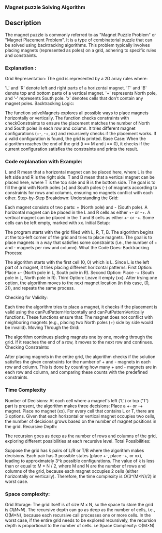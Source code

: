 ### Magnet puzzle Solving Algorithm

## Description
The magnet puzzle is commonly referred to as "Magnet Puzzle Problem" or "Magnet Placement Problem". It is a type of combinatorial puzzle that can be solved using backtracking algorithms. This problem typically involves placing magnets (represented as poles) on a grid, adhering to specific rules and constraints.


### Explanation :
Grid Representation: The grid is represented by a 2D array rules where:

'L' and 'R' denote left and right parts of a horizontal magnet.
'T' and 'B' denote top and bottom parts of a vertical magnet.
'+' represents North pole, and '-' represents South pole.
'x' denotes cells that don't contain any magnet poles.
Backtracking Logic:

The function solveMagnets explores all possible ways to place magnets horizontally or vertically.
The function checks constraints with checkConstraints to ensure the placement matches the number of North and South poles in each row and column.
It tries different magnet configurations (+-, -+, xx) and recursively checks if the placement works.
If a valid configuration is found, the grid is printed.
Base Case: When the algorithm reaches the end of the grid (i == M and j == 0), it checks if the current configuration satisfies the constraints and prints the result.


### Code explanation with  Example: ###
L and R mean that a horizontal magnet can be placed here, where L is the left side and R is the right side.
T and B mean that a vertical magnet can be placed here, where T is the top side and B is the bottom side.
The goal is to fill the grid with North poles (+) and South poles (-) of magnets according to constraints for rows and columns, ensuring no magnets conflict with each other.
Step-by-Step Breakdown:
Understanding the Grid:

Each magnet consists of two parts: + (North pole) and - (South pole).
A horizontal magnet can be placed in the L and R cells as either +- or -+.
A vertical magnet can be placed in the T and B cells as either +- or -+.
Some cells can be left empty, marked with xx.
Initial Setup:

The program starts with the grid filled with L, R, T, B.
The algorithm begins at the top-left corner of the grid and tries to place magnets.
The goal is to place magnets in a way that satisfies some constraints (i.e., the number of + and - magnets per row and column).
What the Code Does:
Backtracking Process:

The algorithm starts with the first cell (0, 0) which is L. Since L is the left part of a magnet, it tries placing different horizontal patterns:
First Option: Place +- (North pole in L, South pole in R).
Second Option: Place -+ (South pole in L, North pole in R).
Third Option: Leave it empty (xx).
After trying one option, the algorithm moves to the next magnet location (in this case, (0, 2)), and repeats the same process.

Checking for Validity:

Each time the algorithm tries to place a magnet, it checks if the placement is valid using the canPutPatternHorizontally and canPutPatternVertically functions. These functions ensure that:
The magnet does not conflict with neighboring magnets (e.g., placing two North poles (+) side by side would be invalid).
Moving Through the Grid:

The algorithm continues placing magnets one by one, moving through the grid.
If it reaches the end of a row, it moves to the next row and continues.
Checking Constraints:

After placing magnets in the entire grid, the algorithm checks if the solution satisfies the given constraints for the number of + and - magnets in each row and column.
This is done by counting how many + and - magnets are in each row and column, and comparing these counts with the predefined constraints.

### Time Complexity
Number of Decisions:
At each cell where a magnet's left ('L') or top ('T') part is present, the algorithm makes three decisions:
Place a +- or -+ magnet.
Place no magnet (xx).
For every cell that contains L or T, there are 3 options. Given that each horizontal or vertical magnet occupies two cells, the number of decisions grows based on the number of magnet positions in the grid.
Recursive Depth:

The recursion goes as deep as the number of rows and columns of the grid, exploring different possibilities at each recursive level.
Total Possibilities:

Suppose the grid has k pairs of L/R or T/B where the algorithm makes decisions. Each pair has 3 possible states (place +-, place -+, or xx), leading to approximately 3^k possible configurations.
The value of k is less than or equal to M * N / 2, where M and N are the number of rows and columns of the grid, because each magnet occupies 2 cells (either horizontally or vertically).
Therefore, the time complexity is  O(3^(M×N)/2) in worst case.

### Space complexity: ###
Grid Storage:
The grid itself is of size M x N, so the space to store the grid is 𝑂(𝑀×𝑁).
The recursive depth can go as deep as the number of cells, i.e., O(M×N), because each recursive call processes one or more cells.
In the worst case, if the entire grid needs to be explored recursively, the recursion depth is proportional to the number of cells.
i.e Space Complexity: O(M×N)
